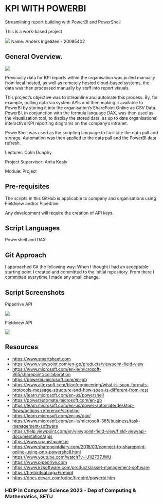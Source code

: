 # KPI WITH POWERBI

Streamlining report building with PowerBI and PowerShell

This is a work-based project

![][view4]
Name: Anders Ingelsten - 20095402

## General Overview.
![][view3]

Previously data for KPI reports within the organisation was pulled manually from local hosted, as well as remotely hosted cloud-based systems, the data was then processed manually by staff into report visuals.

This project’s objective was to streamline and automate this process. By, for example, pulling data via system APIs and then making it available to PowerBI by storing it into the organisation’s SharePoint Online as CSV Data. PowerBI, in conjunction with the formula language DAX, was then used as the visualisation tool, to display the stored data, as up to date organisational interactive KPI reporting diagrams on the company’s intranet. 

PowerShell was used as the scripting language to facilitate the data pull and storage. Automation was then applied to the data pull and the PowerBI data refresh.

Lecturer: Colm Dunphy

Project Supervisor: Anita Kealy

Module: Project

## Pre-requisites

The scripts in this GitHub is applicable to company and organisations using Fieldview and/or Pipedrive

Any development will require the creation of API keys.

## Script Languages

Powershell and DAX

## Git Approach

I approached Git the following way: When I thought i had an acceptable starting point I created and committed to the initial
repository. From there I committed everytime I made any small change. 

## Script Screenshots

Pipedrive API

![][view2]

Fieldview API

![][view1]

## Resources

* https://www.smartsheet.com
* https://www.viewpoint.com/en-gb/products/viewpoint-field-view
* https://www.microsoft.com/en-ie/microsoft-365/sharepoint/collaboration
* https://powerbi.microsoft.com/en-gb
* https://www.altexsoft.com/blog/engineering/what-is-soap-formats-protocols-message-structure-and-how-soap-is-different-from-rest
* https://learn.microsoft.com/en-us/powershell
* https://powerautomate.microsoft.com/en-gb
* https://learn.microsoft.com/en-us/power-automate/desktop-flows/actions-reference/scripting
* https://learn.microsoft.com/en-us/dax/
* https://www.microsoft.com/en-ie/microsoft-365/business/task-management-software
* https://help.viewpoint.com/en/viewpoint-field-view/field-view/api-documentation/apis
* https://www.spanishpoint.ie
* https://www.sharepointdiary.com/2018/03/connect-to-sharepoint-online-using-pnp-powershell.html
* https://www.youtube.com/watch?v=IJ1I2737JWU
* https://www.pipedrive.com
* https://www.kzsoftware.com/products/asset-management-software
* https://firebirdsql.org>Firebird
* https://docs.devart.com/odbc/firebird/powerbi.htm


### HDIP in Computer Science 2023 - Dep of Computing & Mathematics, SETU

[view1]: https://github.com/ingelsten/HDIP-POWERBI-Project/blob/master/Fieldview.PNG
[view2]: https://github.com/ingelsten/HDIP-POWERBI-Project/blob/master/PipeDrive.PNG
[view3]: https://github.com/ingelsten/HDIP-POWERBI-Project/blob/master/20095402projectimage.png
[view4]: https://github.com/ingelsten/HDIP-POWERBI-Project/blob/master/20095402personal.jpg
